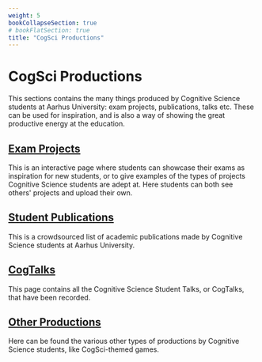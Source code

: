 ```yaml
---
weight: 5
bookCollapseSection: true
# bookFlatSection: true
title: "CogSci Productions"
---
```


# CogSci Productions
This sections contains the many things produced by Cognitive Science students at Aarhus University: exam projects, publications, talks etc. These can be used for inspiration, and is also a way of showing the great productive energy at the education.

## [Exam Projects](exam-projects.md)
This is an interactive page where students can showcase their exams as inspiration for new students, or to give examples of the types of projects Cognitive Science students are adept at. Here students can both see others' projects and upload their own.

## [Student Publications](student-publications.md)
This is a crowdsourced list of academic publications made by Cognitive Science students at Aarhus University.

## [CogTalks](cogtalks.md)
This page contains all the Cognitive Science Student Talks, or CogTalks, that have been recorded.

## [Other Productions](other-productions.md)
Here can be found the various other types of productions by Cognitive Science students, like CogSci-themed games.

